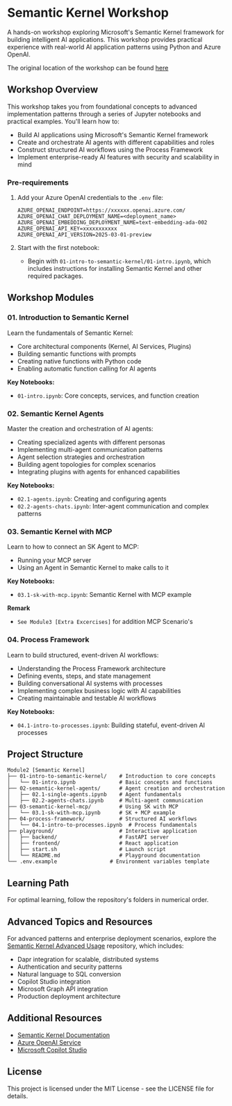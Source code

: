 # Semantic Kernel Workshop

A hands-on workshop exploring Microsoft's Semantic Kernel framework for building intelligent AI applications. This workshop provides practical experience with real-world AI application patterns using Python and Azure OpenAI.

The original location of the workshop can be found [here](https://github.com/Azure-Samples/semantic-kernel-workshop/tree/main
)

## Workshop Overview

This workshop takes you from foundational concepts to advanced implementation patterns through a series of Jupyter notebooks and practical examples. You'll learn how to:

- Build AI applications using Microsoft's Semantic Kernel framework
- Create and orchestrate AI agents with different capabilities and roles
- Construct structured AI workflows using the Process Framework
- Implement enterprise-ready AI features with security and scalability in mind

### Pre-requirements

1. Add your Azure OpenAI credentials to the `.env` file:
   ```
   AZURE_OPENAI_ENDPOINT=https://xxxxxx.openai.azure.com/
   AZURE_OPENAI_CHAT_DEPLOYMENT_NAME=<deployment_name>
   AZURE_OPENAI_EMBEDDING_DEPLOYMENT_NAME=text-embedding-ada-002
   AZURE_OPENAI_API_KEY=xxxxxxxxxxx
   AZURE_OPENAI_API_VERSION=2025-03-01-preview
   ```

2. Start with the first notebook:
   - Begin with `01-intro-to-semantic-kernel/01-intro.ipynb`, which includes instructions for installing Semantic Kernel and other required packages.


## Workshop Modules

### 01. Introduction to Semantic Kernel

Learn the fundamentals of Semantic Kernel:
- Core architectural components (Kernel, AI Services, Plugins)
- Building semantic functions with prompts
- Creating native functions with Python code
- Enabling automatic function calling for AI agents

**Key Notebooks:**
- `01-intro.ipynb`: Core concepts, services, and function creation

### 02. Semantic Kernel Agents

Master the creation and orchestration of AI agents:
- Creating specialized agents with different personas
- Implementing multi-agent communication patterns
- Agent selection strategies and orchestration
- Building agent topologies for complex scenarios
- Integrating plugins with agents for enhanced capabilities

**Key Notebooks:**
- `02.1-agents.ipynb`: Creating and configuring agents
- `02.2-agents-chats.ipynb`: Inter-agent communication and complex patterns

### 03. Semantic Kernel with MCP

Learn to how to connect an SK Agent to MCP:
- Running your MCP server
- Using an Agent in Semantic Kernel to make calls to it

**Key Notebooks:**
- `03.1-sk-with-mcp.ipynb`: Semantic Kernel with MCP example

**Remark**
- `See Module3 [Extra Excercises]` for addition MCP Scenario's

### 04. Process Framework

Learn to build structured, event-driven AI workflows:
- Understanding the Process Framework architecture
- Defining events, steps, and state management
- Building conversational AI systems with processes
- Implementing complex business logic with AI capabilities
- Creating maintainable and testable AI workflows

**Key Notebooks:**
- `04.1-intro-to-processes.ipynb`: Building stateful, event-driven AI processes

## Project Structure

```
Module2 [Semantic Kernel]
├── 01-intro-to-semantic-kernel/    # Introduction to core concepts
│   └── 01-intro.ipynb              # Basic concepts and functions
├── 02-semantic-kernel-agents/      # Agent creation and orchestration
│   ├── 02.1-single-agents.ipynb    # Agent fundamentals
│   ├── 02.2-agents-chats.ipynb     # Multi-agent communication
├── 03-semantic-kernel-mcp/         # Using SK with MCP
│   └── 03.1-sk-with-mcp.ipynb      # SK + MCP example
├── 04-process-framework/           # Structured AI workflows
│   └── 04.1-intro-to-processes.ipynb  # Process fundamentals
├── playground/                     # Interactive application
│   ├── backend/                    # FastAPI server
│   ├── frontend/                   # React application
│   ├── start.sh                    # Launch script
│   └── README.md                   # Playground documentation
└── .env.example                 # Environment variables template
```

## Learning Path

For optimal learning, follow the repository's folders in numerical order.

## Advanced Topics and Resources

For advanced patterns and enterprise deployment scenarios, explore the [Semantic Kernel Advanced Usage](https://github.com/Azure-Samples/semantic-kernel-advanced-usage) repository, which includes:

- Dapr integration for scalable, distributed systems
- Authentication and security patterns
- Natural language to SQL conversion
- Copilot Studio integration
- Microsoft Graph API integration
- Production deployment architecture

## Additional Resources

- [Semantic Kernel Documentation](https://learn.microsoft.com/en-us/semantic-kernel/overview/)
- [Azure OpenAI Service](https://azure.microsoft.com/en-us/products/ai-services/openai-service/)
- [Microsoft Copilot Studio](https://www.microsoft.com/en-us/microsoft-copilot/microsoft-copilot-studio)

## License

This project is licensed under the MIT License - see the LICENSE file for details.
